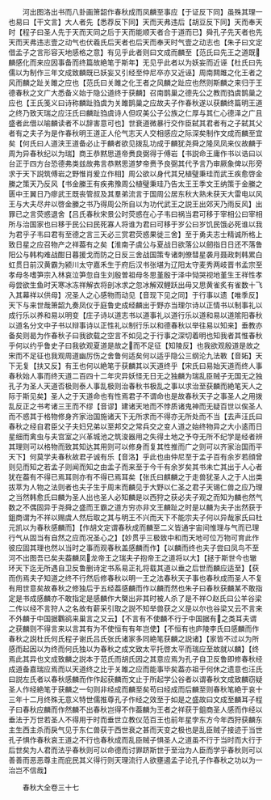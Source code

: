 <!-- { "loadSidebar": true } -->
　　河出图洛出书而八卦画箫韶作春秋成而凤麟至事应【于证反下同】虽殊其理一也易曰【干文言】大人者先【悉荐反下同】天而天弗违后【胡豆反下同】天而奉天时【程子曰圣人先于天而天同之后于天而能顺天者合于道而已】舜孔子先天者也先天而天弗违志壹之动气也伏羲氏后天者也后天而奉天时气壹之动志也【朱子曰文定借孟子之言形容天地感格之意】有见乎此者则曰文成而麟至【范氏曰先王之道既麟感化而来应因事备而终篇故絶笔于斯年】无见乎此者以为妖妄而近诬【杜氏曰先儒以为制作三年文成致麟既已妖妄又引经至仲尼卒亦又近诬】周南闗雎之化王者之风而麟之趾关雎之应也【范氏曰关雎之化王者之风麟之趾应也然则斯麟之来归于王德春秋之文广大悉备义始于隐公道终于获麟】召南鹊巢之德先公之教而驺虞鹊巢之应也【王氏笺义曰诗称麟趾驺虞为关雎鹊巢之应故夫子作春秋遂以获麟终篇明王道之终乃致天瑞之应汪氏曰麟趾驺虞诗人但叹美公子公族之仁厚与其仁心德泽之广且盛者此借以喻麟读者不以辞害意可也】世衰道微暴行交作臣弑其君者有之子弑其父者有之夫子为是作春秋明王道正人伦气志天人交相感应之际深矣制作文成而麟至宜矣【何氏曰人道浃王道备必止于麟者欲见拨乱功成于麟犹尧舜之隆凤凤来仪故麟于周为异春秋纪以为瑞】商王恭黙思道帝赉良弼得于傅岩【书説命王庸作书以诰曰以台正于四方台恐德弗类兹故弗言恭黙思道梦帝赉予良弼其代予言乃审厥象俾以形旁求于天下説筑傅岩之野惟肖爰立作相】周公欲以身代其兄植璧秉珪而武王疾愈啓金縢之策天乃反风【书金縢王有疾弗豫周公植璧秉珪乃告太王王季文王纳策于金縢之匮中王翼日乃瘳武王既丧管叔及其羣弟流言于国周公居东秋大熟未获天大雷电以风王与大夫尽弁以啓金縢之书乃得周公所自以为功代武王之説王出郊天乃雨反风】出罪已之言荧惑退舍【吕氏春秋宋景公时荧惑在心子韦曰祸当君可移于宰相公曰宰相所与治国家也曰移于民公曰民死寡人将谁为君曰可移于岁公曰岁饥民饿必死谁以我为君乎子韦曰君有至德之言三天必三赏君荧惑果徙三舍】至于勇夫志士精诚所格上致日星之应召物产之祥葢有之矣【淮南子虞公与夏战日欲落公以劒指日日还不落鲁阳公与韩构难战酣日暮援戈而防之日反三舍战国策专诸刺僚彗星袭月聂政刺韩累白虹贯日前汉黄霸为颍川太守嘉禾生于府后汉书张堪为辽阳太守麦秀两岐晋书孟宗至孝母冬嗜笋宗入林哀泣笋忽自生刘殷曽祖母冬思堇殷于泽中恸哭视地堇生王祥性孝母尝欲生鱼时天寒冰冻祥解衣将剖冰求之忽冰解双鲤跃出毋又思黄雀炙有雀数十飞入其幕祥以供母】况圣人之心感物而动见【音现下见之同】于行事以遗【唯季反】天下与来世哉箫韶九奏凤仪于庭鲁史成经麟出于野亦当理尔诗以正情书以制事礼以成行乐以养和易以明变【庄子诗以道志书以道事礼以道行乐以道和易以道隂阳春秋以道名分文中子书以辩事诗以正性礼以制行乐以和德春秋以举往易以知来】垂教亦备矣则曷为作春秋子曰我欲载之空言不如见之于行事之深切着明也知我者其惟春秋乎何以约乎鲁史子曰我欲观夏道是故之而不足征【知陵反】也我欲观殷道是故之宋而不足征也我观周道幽厉伤之舍鲁何适矣何以适乎隐公三纲沦九法斁【音妬】天下无复【扶又反】有王也何以絶笔于获麟其以天道终乎【宋氏曰易始天道而终人事春秋始人事而终天道二百四十二年灾异妖怪无日无之独麟为瑞乱臣贼子无国无之独孔子为圣人天道否极则泰人事乱极则治春秋书极乱之事以求治至获麟而絶笔天人之际于斯见矣】圣人之于天道命也有性焉君子不谓命也是故春秋天子之事圣人之用拨乱反正之书考诸三王而不缪【音谬】建诸天地而不悖质诸鬼神而无疑百世以俟圣人而不惑其于格物修身齐家治国施诸天下无所求而不得亦无所处而不当【去声汪氏曰春秋之经自君臣父子夫妇兄弟以至邦交之常兵交之变人道之始终物异之大小逺而日星细而禽虫与夫宫室之兴革城池之筑浚器用之失得土地之予夺无所不纪学是经者辨其理则可以格物而致其知达其用则可以修身而复其性推而广之则可以齐家治国而平天下】何莫学夫春秋故君子诚有乐【音洛】乎此也由仲尼至于孟子百有余岁若顔曾则见而知之若孟子则闻而知之由孟子而来至于今千有余岁矣其书未亡其出于人心者犹在葢有不得已焉耳则亦有不得已焉耳矣【张氏曰麒麟之于走兽犹圣人之于人出类拔萃为人物之法则者也夫子生于周末而麟见于大野以仁圣之君子天锡仁兽之应乃理之当然韩愈氏曰麟为圣人出也圣人必知麟是以西狩之获必夫子观之而知为麟也然气数之不偶固异于尧舜之盛而王霸之道方穷亦非文王麟趾之时是以麟为夫子出然获于鉏商谓为不祥以赐虞人然后取之其与明王不兴而天下不能宗夫子何以异哉家氏曰杜元凯以为春秋感麟而】【作胡文定谓春秋成而麟至二义皆通宇宙间惟理与气而已理行气从固当有自然之应而况圣心之】【妙贯乎三极致中和而天地可位万物可育此作彼应固其理也然以当时之事而观春秋盖感麟而作】【以麟而终也夫子尝曰凤鸟不至河不出图吾已矣夫葢麟凤龙帝王之瑞夫子抱帝王之道将以大】【拯于斯世今也辙环天下迄无所遇自卫反鲁删诗定书系易正礼将载其道以垂之后世而麟应适至】【获而伤焉夫子知道之终不行然后修春秋以明一王之法春秋天子事也春秋成而圣人不复有用世意矣故春秋之修独后于五经葢感麟而作以麟而然也朱子曰春秋获麟某不敢指定是书成感麟亦不敢指定是感麟作大槩出非其时被人杀了是不祥○赵氏曰公羊谷梁二传以经不言狩人之名故有薪采引取之説不知举兽获之义是以尔也谷梁又云不言来不外麟于中国据鸜鹆来巢言之又云】【不言有不使麟不行于中国据有之类耳夫谓之获麟则不得言来以言其有为不使恒有有年岂使】【不恒有也庐陵李氏曰感麟而作春秋之説杜氏何氏程子谢氏吕氏张氏诸家多同絶笔获麟之説诸】【家皆不过以为所感而起因以为终而何氏独以为春秋之成文致太平托啓太平而瑞应至故就以麟】【终焉此其异也文成致麟之説本于范氏而胡氏因之其意应焉为孔子自卫反鲁即修春秋经成道备嘉瑞应焉而以天道终之比于关雎之应而能事毕矣葢亦祖于何休之遗意也汪氏曰説左氏者以春秋感麟而作作起获麟而文止于所起学公谷者以谓春秋文成致麟窃疑圣人作经絶笔于获麟之一句则非经成而麟至矣苟曰经成而后麟至则春秋笔絶于哀十三年十二月终殊无意义特世儒推尊孔子作经之效至于如是之盛故曰文成至麟耳子程子曰春秋应麟而作然麟不出春秋岂得不作葢麟为王者之祥获于鉏商圣人感而作经以垂法于万世若圣人不得用于时而垂世立教仪范百王也前年星孛东方今年西狩获麟东主生西主杀而戾气见于东仁兽获于西世衰之甚而天变之极也是乱臣贼子接迹于当世孔子惧作春秋哀王道之不行也春秋成而乱臣贼子惧圣人之道虽不行于当时而大行于后世矣为人君而法乎春秋则可以命德而讨罪跻斯世于至治为人臣而学乎春秋则可以善善而恶恶尊主而庇民其义得行则天理流行人欲壅遏孟子论孔子作春秋之功以为一治岂不信哉】









　　春秋大全卷三十七
